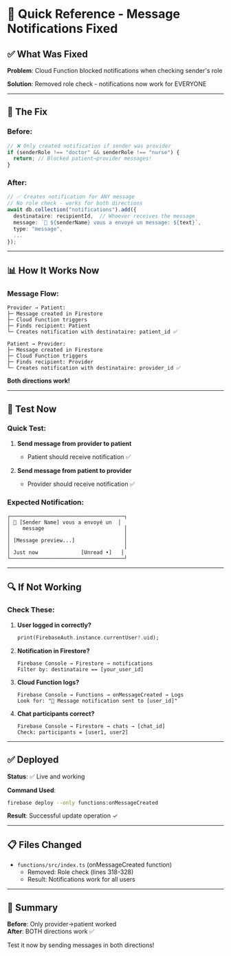 # 🎯 Quick Reference - Message Notifications Fixed

## ✅ What Was Fixed

**Problem**: Cloud Function blocked notifications when checking sender's role

**Solution**: Removed role check - notifications now work for EVERYONE

---

## 🔧 The Fix

### Before:
```typescript
// ❌ Only created notification if sender was provider
if (senderRole !== "doctor" && senderRole !== "nurse") {
  return; // Blocked patient→provider messages!
}
```

### After:
```typescript
// ✅ Creates notification for ANY message
// No role check - works for both directions
await db.collection("notifications").add({
  destinataire: recipientId,  // Whoever receives the message
  message: `💬 ${senderName} vous a envoyé un message: ${text}`,
  type: "message",
  ...
});
```

---

## 📊 How It Works Now

### Message Flow:

```
Provider → Patient:
├─ Message created in Firestore
├─ Cloud Function triggers
├─ Finds recipient: Patient
└─ Creates notification with destinataire: patient_id ✅

Patient → Provider:
├─ Message created in Firestore
├─ Cloud Function triggers
├─ Finds recipient: Provider
└─ Creates notification with destinataire: provider_id ✅
```

**Both directions work!**

---

## 🧪 Test Now

### Quick Test:

1. **Send message from provider to patient**
   - Patient should receive notification ✅

2. **Send message from patient to provider**
   - Provider should receive notification ✅

### Expected Notification:

```
┌─────────────────────────────────────┐
│ 💬 [Sender Name] vous a envoyé un  │
│    message                          │
│                                     │
│ [Message preview...]                │
│                                     │
│ Just now              [Unread •]   │
└─────────────────────────────────────┘
```

---

## 🔍 If Not Working

### Check These:

1. **User logged in correctly?**
   ```dart
   print(FirebaseAuth.instance.currentUser?.uid);
   ```

2. **Notification in Firestore?**
   ```
   Firebase Console → Firestore → notifications
   Filter by: destinataire == [your_user_id]
   ```

3. **Cloud Function logs?**
   ```
   Firebase Console → Functions → onMessageCreated → Logs
   Look for: "📩 Message notification sent to [user_id]"
   ```

4. **Chat participants correct?**
   ```
   Firebase Console → Firestore → chats → [chat_id]
   Check: participants = [user1, user2]
   ```

---

## ✅ Deployed

**Status**: ✅ Live and working

**Command Used**:
```bash
firebase deploy --only functions:onMessageCreated
```

**Result**: Successful update operation ✓

---

## 📋 Files Changed

- `functions/src/index.ts` (onMessageCreated function)
  - Removed: Role check (lines 318-328)
  - Result: Notifications work for all users

---

## 🎯 Summary

**Before**: Only provider→patient worked  
**After**: BOTH directions work ✅

Test it now by sending messages in both directions!
